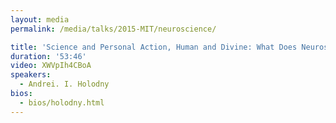 ```yaml
---
layout: media
permalink: /media/talks/2015-MIT/neuroscience/

title: 'Science and Personal Action, Human and Divine: What Does Neuroscience Have to Offer?'
duration: '53:46'
video: XWVpIh4CBoA
speakers:
  - Andrei. I. Holodny
bios:
  - bios/holodny.html
---
```

